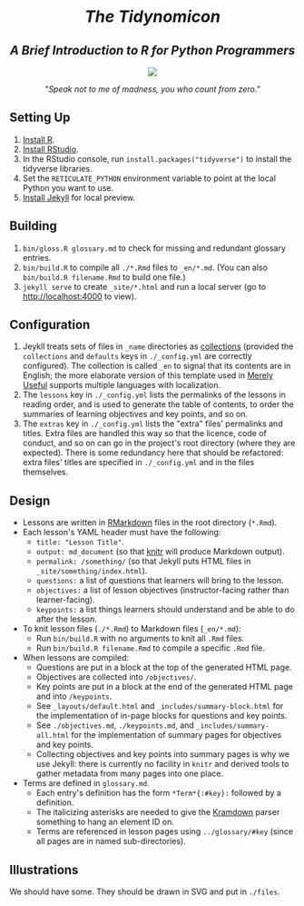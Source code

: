 <div align="center">
  <h1><em>The Tidynomicon</em></h1>
  <h2><em>A Brief Introduction to R for Python Programmers</em></h2>
  <img src="https://raw.githubusercontent.com/gvwilson/tidynomicon/master/files/cthulhu-300x253.jpg" />
  <p><em>"Speak not to me of madness, you who count from zero."</em></p>
</div>

## Setting Up

1.  [Install R][r-install].
2.  [Install RStudio][rstudio-install].
3.  In the RStudio console, run `install.packages("tidyverse")` to install the tidyverse libraries.
4.  Set the `RETICULATE_PYTHON` environment variable to point at the local Python you want to use.
5.  [Install Jekyll][jekyll-install] for local preview.

## Building

1.  `bin/gloss.R glossary.md` to check for missing and redundant glossary entries.
2.  `bin/build.R` to compile all `./*.Rmd` files to `_en/*.md`.
    (You can also `bin/build.R filename.Rmd` to build one file.)
3.  `jekyll serve` to create `_site/*.html` and run a local server
    (go to <http://localhost:4000> to view).

## Configuration

1.  Jeykll treats sets of files in `_name` directories as [collections][jekyll-collection]
    (provided the `collections` and `defaults` keys in `./_config.yml` are correctly configured).
    The collection is called `_en` to signal that its contents are in English;
    the more elaborate version of this template used in [Merely Useful][merely-useful]
    supports multiple languages with localization.
2.  The `lessons` key in `./_config.yml` lists the permalinks of the lessons in reading order,
    and is used to generate the table of contents,
    to order the summaries of learning objectives and key points,
    and so on.
3.  The `extras` key in `./_config.yml` lists the "extra" files' permalinks and titles.
    Extra files are handled this way so that the licence, code of conduct, and so on
    can go in the project's root directory (where they are expected).
    There is some redundancy here that should be refactored:
    extra files' titles are specified in `./_config.yml` and in the files themselves.

## Design

-   Lessons are written in [RMarkdown][rmarkdown] files in the root directory (`*.Rmd`).
-   Each lesson's YAML header must have the following:
    -   `title: "Lesson Title"`.
    -   `output: md_document` (so that [knitr][knitr] will produce Markdown output).
    -	`permalink: /something/` (so that Jekyll puts HTML files in `_site/something/index.html`).
    -	`questions:` a list of questions that learners will bring to the lesson.
    -	`objectives:` a list of lesson objectives (instructor-facing rather than learner-facing).
    -	`keypoints:` a list things learners should understand and be able to do after the lesson.
-   To knit lesson files (`./*.Rmd`) to Markdown files (`_en/*.md`):
    -   Run `bin/build.R` with no arguments to knit all `.Rmd` files.
    -   Run `bin/build.R filename.Rmd` to compile a specific `.Rmd` file.
-   When lessons are compiled:
    -   Questions are put in a block at the top of the generated HTML page.
    -   Objectives are collected into `/objectives/`.
    -   Key points are put in a block at the end of the generated HTML page and into `/keypoints`.
    -   See `_layouts/default.html` and `_includes/summary-block.html` for the implementation
    	of in-page blocks for questions and key points.
    -   See `./objectives.md`, `./keypoints.md`, and `_includes/summary-all.html` for the implementation
    	of summary pages for objectives and key points.
    -   Collecting objectives and key points into summary pages is why we use Jekyll:
        there is currently no facility in `knitr` and derived tools to gather metadata from many pages into one place.
-   Terms are defined in `glossary.md`.
    -   Each entry's definition has the form `*Term*{:#key}:` followed by a definition.
    -   The italicizing asterisks are needed to give the [Kramdown][kramdown] parser something to hang an element ID on.
    -	Terms are referenced in lesson pages using `../glossary/#key`
        (since all pages are in named sub-directories).

## Illustrations

We should have some.
They should be drawn in SVG and put in `./files`.

[jekyll-collection]: https://jekyllrb.com/docs/collections/
[jekyll-install]: https://jekyllrb.com/docs/installation/
[knitr]: https://yihui.name/knitr/
[kramdown]: https://kramdown.gettalong.org/
[merely-useful]: http://merely-useful.github.io/
[r-install]: https://cran.rstudio.com/
[rmarkdown]: https://rmarkdown.rstudio.com/
[rstudio-install]: https://www.rstudio.com/products/rstudio/download/
